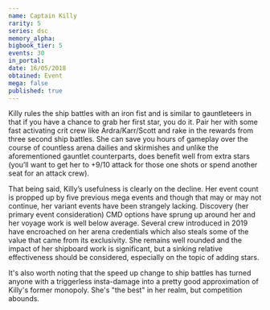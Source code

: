 ```yaml
---
name: Captain Killy
rarity: 5
series: dsc
memory_alpha:
bigbook_tier: 5
events: 30
in_portal:
date: 16/05/2018
obtained: Event
mega: false
published: true
---
```


Killy rules the ship battles with an iron fist and is similar to gauntleteers in that if you have a chance to grab her first star, you do it. Pair her with some fast activating crit crew like Ardra/Karr/Scott and rake in the rewards from three second ship battles. She can save you hours of gameplay over the course of countless arena dailies and skirmishes and unlike the aforementioned gauntlet counterparts, does benefit well from extra stars (you’ll want to get her to +9/10 attack for those one shots or spend another seat for an attack crew).

That being said, Killy’s usefulness is clearly on the decline. Her event count is propped up by five previous mega events and though that may or may not continue, her variant events have been strangely lacking. Discovery (her primary event consideration) CMD options have sprung up around her and her voyage work is well below average. Several crew introduced in 2019 have encroached on her arena credentials which also steals some of the value that came from its exclusivity. She remains well rounded and the impact of her shipboard work is significant, but a sinking relative effectiveness should be considered, especially on the topic of adding stars.

It's also worth noting that the speed up change to ship battles has turned anyone with a triggerless insta-damage into a pretty good approximation of Killy's former monopoly. She's "the best" in her realm, but competition abounds.
